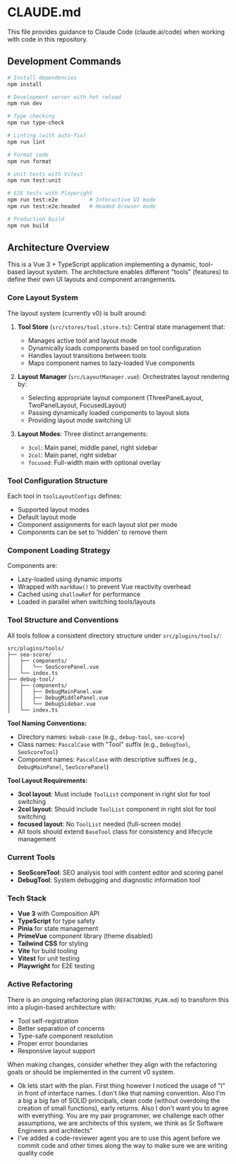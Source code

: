 # CLAUDE.md

This file provides guidance to Claude Code (claude.ai/code) when working with code in this repository.

## Development Commands

```bash
# Install dependencies
npm install

# Development server with hot reload
npm run dev

# Type checking
npm run type-check

# Linting (with auto-fix)
npm run lint

# Format code
npm run format

# Unit tests with Vitest
npm run test:unit

# E2E tests with Playwright
npm run test:e2e          # Interactive UI mode
npm run test:e2e:headed   # Headed browser mode

# Production build
npm run build
```

## Architecture Overview

This is a Vue 3 + TypeScript application implementing a dynamic, tool-based layout system. The architecture enables different "tools" (features) to define their own UI layouts and component arrangements.

### Core Layout System

The layout system (currently v0) is built around:

1. **Tool Store** (`src/stores/tool.store.ts`): Central state management that:
   - Manages active tool and layout mode
   - Dynamically loads components based on tool configuration
   - Handles layout transitions between tools
   - Maps component names to lazy-loaded Vue components

2. **Layout Manager** (`src/LayoutManager.vue`): Orchestrates layout rendering by:
   - Selecting appropriate layout component (ThreePanelLayout, TwoPanelLayout, FocusedLayout)
   - Passing dynamically loaded components to layout slots
   - Providing layout mode switching UI

3. **Layout Modes**: Three distinct arrangements:
   - `3col`: Main panel, middle panel, right sidebar
   - `2col`: Main panel, right sidebar
   - `focused`: Full-width main with optional overlay

### Tool Configuration Structure

Each tool in `toolLayoutConfigs` defines:
- Supported layout modes
- Default layout mode
- Component assignments for each layout slot per mode
- Components can be set to 'hidden' to remove them

### Component Loading Strategy

Components are:
- Lazy-loaded using dynamic imports
- Wrapped with `markRaw()` to prevent Vue reactivity overhead
- Cached using `shallowRef` for performance
- Loaded in parallel when switching tools/layouts

### Tool Structure and Conventions

All tools follow a consistent directory structure under `src/plugins/tools/`:

```
src/plugins/tools/
├── seo-score/
│   ├── components/
│   │   └── SeoScorePanel.vue
│   └── index.ts
├── debug-tool/
│   ├── components/
│   │   ├── DebugMainPanel.vue
│   │   ├── DebugMiddlePanel.vue
│   │   └── DebugSidebar.vue
│   └── index.ts
```

**Tool Naming Conventions:**
- Directory names: `kebab-case` (e.g., `debug-tool`, `seo-score`)
- Class names: `PascalCase` with "Tool" suffix (e.g., `DebugTool`, `SeoScoreTool`)
- Component names: `PascalCase` with descriptive suffixes (e.g., `DebugMainPanel`, `SeoScorePanel`)

**Tool Layout Requirements:**
- **3col layout**: Must include `ToolList` component in right slot for tool switching
- **2col layout**: Should include `ToolList` component in right slot for tool switching  
- **focused layout**: No `ToolList` needed (full-screen mode)
- All tools should extend `BaseTool` class for consistency and lifecycle management

### Current Tools

- **SeoScoreTool**: SEO analysis tool with content editor and scoring panel
- **DebugTool**: System debugging and diagnostic information tool

### Tech Stack

- **Vue 3** with Composition API
- **TypeScript** for type safety
- **Pinia** for state management
- **PrimeVue** component library (theme disabled)
- **Tailwind CSS** for styling
- **Vite** for build tooling
- **Vitest** for unit testing
- **Playwright** for E2E testing

### Active Refactoring

There is an ongoing refactoring plan (`REFACTORING_PLAN.md`) to transform this into a plugin-based architecture with:
- Tool self-registration
- Better separation of concerns
- Type-safe component resolution
- Proper error boundaries
- Responsive layout support

When making changes, consider whether they align with the refactoring goals or should be implemented in the current v0 system.
- Ok lets start with the plan. First thing however I noticed the usage of "I" in front of interface names. I don't like that naming convention. Also I'm a big a big fan of SOLID principals, clean code (without overdoing the creation of small functions), early returns. Also I don't want you to agree with everything. You are my pair programmer, we challenge each other assumptions, we are architects of this system, we think as Sr Software Engineers and architects"
- I've added a code-reviewer agent you are to use this agent before we commit code and other times along the way to make sure we are writing quality code